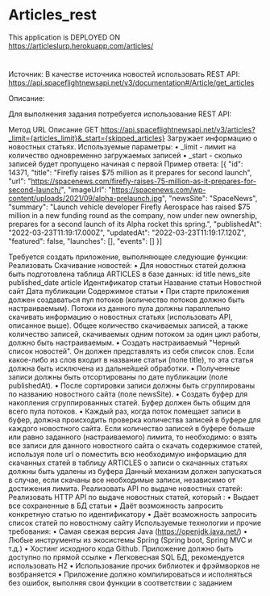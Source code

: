 # Articles_rest
This application is 
DEPLOYED ON https://articleslurp.herokuapp.com/articles/
#
#
#
#
#
#
Источник:
В качестве источника новостей использовать REST API: https://api.spaceflightnewsapi.net/v3/documentation#/Article/get_articles

Описание:

Для выполнения задания потребуется использование REST API:

Метод	URL	Описание
GET	https://api.spaceflightnewsapi.net/v3/articles?_limit={articles_limit}&_start={skipped_articles}
	Загружает информацию о новостных статьях.
Используемые параметры:
•	_limit - лимит на количество одновременно загружаемых записей
•	_start - сколько записей будет пропущено начиная с первой
Пример ответа:
[{
    "id": 14371,
    "title": "Firefly raises $75 million as it prepares for second launch",
    "url": "https://spacenews.com/firefly-raises-75-million-as-it-prepares-for-second-launch/",
    "imageUrl": "https://spacenews.com/wp-content/uploads/2021/09/alpha-prelaunch.jpg",
    "newsSite": "SpaceNews",
    "summary": "Launch vehicle developer Firefly Aerospace has raised $75 million in a new funding round as the company, now under new ownership, prepares for a second launch of its Alpha rocket this spring.",
    "publishedAt": "2022-03-23T11:19:17.000Z",
    "updatedAt": "2022-03-23T11:19:17.120Z",
    "featured": false,
    "launches": [],
    "events": []
  }]

Требуется создать приложение, выполняющее следующие функции:
Реализовать Скачивание новостей:
•	Для новостных статей должна быть подготовлена таблица ARTICLES в базе данных:
id	title	news_site	published_date	article
Идентификатор статьи	Название статьи	Новостной сайт	Дата публикации	Содержимое статьи
•	При старте приложения должен создаваться пул потоков (количество потоков должно быть настраиваемым). Потоки из данного пула должны параллельно скачивать информацию о новостных статьях (использовать API, описанное выше).
 Общее количество скачиваемых записей, а также количество записей, скачиваемых одним потоком за один цикл работы, должно быть настраиваемым. 
•	Создать настраиваемый "Черный список новостей". Он должен представлять из себя список слов. Если какое-либо из слов входит в название статьи (поле title), то эта статья должна быть исключена из дальнейшей обработки.
•	Полученные записи должны быть отсортированы по дате публикации (поле publishedAt).
•	После сортировки записи должны быть сгруппированы по названию новостного сайта (поле newsSite).
•	Создать буфер для накопления сгруппированных статей. Буфер должен быть общим для всего пула потоков.
•	Каждый раз, когда поток помещает записи в буфер, должна происходить проверка количества записей в буфере для каждого новостного сайта. Если количество записей в буфере больше или равно заданного (настраиваемого) лимита, то необходимо: 
o	взять все записи для данного новостного сайта
o	скачать содержимое статей, используя поле url 
o	поместить всю необходимую информацию для скачанных статей в таблицу ARTICLES
o	записи о скачанных статьях должны быть удалены из буфера
Данный механизм должен запускаться в случае, если скачаны все необходимые записи, независимо от достижения лимита.
Реализовать API по выдаче новостных статей:
Реализовать HTTP API по выдаче новостных статей, который :
•	Выдает все сохраненные в БД статьи
•	Даёт возможность запросить конкретную статью по идентификатору
•	Даёт возможность запросить список статей по новостному сайту
Используемые технологии и прочие требования:
•	Самая свежая версия Java (https://openjdk.java.net/)
•	Любые инструменты из экосистемы Spring (Spring boot, Spring MVC и т.д.)
•	Хостинг исходного кода Github. Приложение должно быть доступно по прямой ссылке
•	Легковесная SQL БД, рекомендуется использовать H2
•	Использование прочих библиотек и фрэймворков не возбраняется
•	Приложение должно компилироваться и исполняться без ошибок, выполняя свои функции в соответствии с заданием
